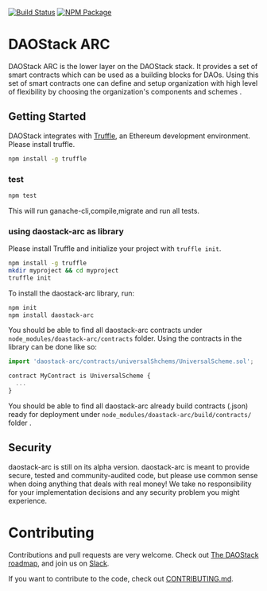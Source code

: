 [![Build Status](https://travis-ci.org/daostack/daostack.svg?branch=master)](https://travis-ci.org/daostack/daostack)
[![NPM Package](https://img.shields.io/npm/v/daostack-arc.svg?style=flat-square)](https://www.npmjs.org/package/daostack-arc)


# DAOStack ARC

DAOStack ARC is the lower layer on the DAOStack stack.
It provides a set of smart contracts which can be used as a building blocks for DAOs.
Using this set of smart contracts one can define and setup organization with high level of flexibility by choosing the organization's components and schemes . 

## Getting Started 

DAOStack integrates with [Truffle](https://github.com/ConsenSys/truffle), an Ethereum development environment.
Please install truffle.

```sh
npm install -g truffle
```

### test 
```sh
npm test
```
This will run ganache-cli,compile,migrate and run all tests.

### using daostack-arc as library

Please install Truffle and initialize your project with `truffle init`.

```sh
npm install -g truffle
mkdir myproject && cd myproject
truffle init
```
To install the daostack-arc library, run:
```sh
npm init
npm install daostack-arc
```
You should be able to find all daostack-arc contracts under `node_modules/doastack-arc/contracts` folder. 
Using the contracts in the library can be done like so:

```js
import 'daostack-arc/contracts/universalShchems/UniversalScheme.sol';

contract MyContract is UniversalScheme {
  ...
}
```

You should be able to find all daostack-arc already build contracts (<contract>.json) ready for deployment under `node_modules/doastack-arc/build/contracts/` folder .

## Security
daostack-arc is still on its alpha version.
daostack-arc is meant to provide secure, tested and community-audited code, but please use common sense when doing anything that deals with real money! We take no responsibility for your implementation decisions and any security problem you might experience.

# Contributing

Contributions and pull requests are very welcome. Check out [The DAOStack roadmap](docs/roadmap.md), and join us on [Slack](https://daostack.slack.com).

If you want to contribute to the code, check out  [CONTRIBUTING.md](CONTRIBUTING.md).
